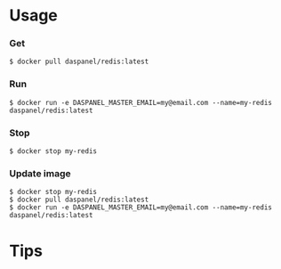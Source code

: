 
# Usage


### Get
```shell
$ docker pull daspanel/redis:latest
```

### Run
```shell
$ docker run -e DASPANEL_MASTER_EMAIL=my@email.com --name=my-redis daspanel/redis:latest
```

### Stop
```shell
$ docker stop my-redis
```

### Update image
```shell
$ docker stop my-redis
$ docker pull daspanel/redis:latest
$ docker run -e DASPANEL_MASTER_EMAIL=my@email.com --name=my-redis daspanel/redis:latest
```

# Tips
